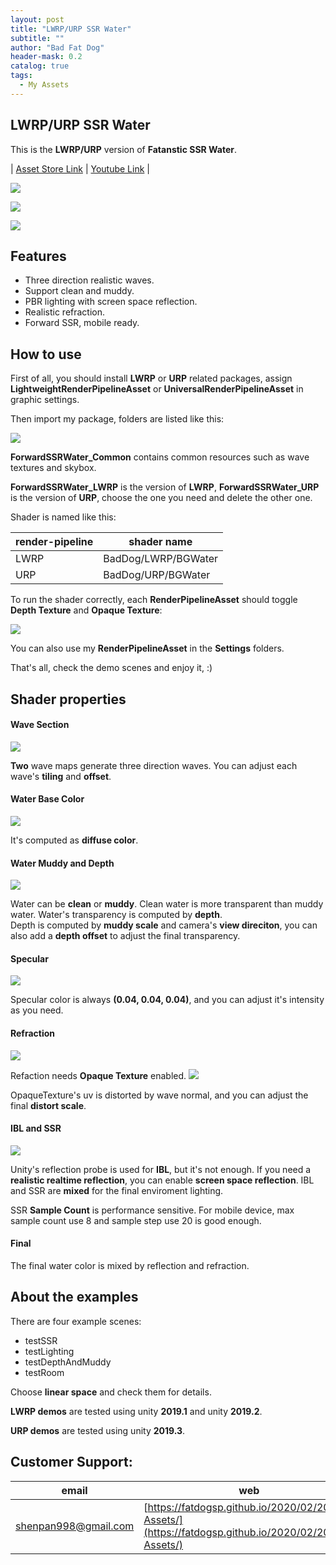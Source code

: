 ```yaml
---
layout: post
title: "LWRP/URP SSR Water"
subtitle: ""
author: "Bad Fat Dog"
header-mask: 0.2
catalog: true
tags:
  - My Assets
---
```


## LWRP/URP SSR Water

This is the **LWRP/URP** version of **Fatanstic SSR Water**.

| [Asset Store Link](https://assetstore.unity.com/packages/vfx/shaders/lwrp-ssr-water-155402?aid=1101l85Tr) | [Youtube Link](https://youtu.be/8KtdqC4iNH4) |

![](/img/urp-ssr-water/screenshot1.png)

![](/img/urp-ssr-water/screenshot2.png)

![](/img/urp-ssr-water/screenshot3.png)

## Features

+ Three direction realistic waves.
+ Support clean and muddy.
+ PBR lighting with screen space reflection.
+ Realistic refraction.
+ Forward SSR, mobile ready.

## How to use

First of all, you should install **LWRP** or **URP** related packages, assign **LightweightRenderPipelineAsset** or **UniversalRenderPipelineAsset** in graphic settings.

Then import my package, folders are listed like this:

![](/img/urp-ssr-water/screenshot4.png)

**ForwardSSRWater_Common** contains common resources such as wave textures and skybox.

**ForwardSSRWater_LWRP** is the version of **LWRP**, **ForwardSSRWater_URP** is the version of **URP**, choose the one you need and delete the other one.

Shader is named like this:

| render-pipeline | shader name |
| ---- | ---- |
| LWRP | BadDog/LWRP/BGWater |
| URP | BadDog/URP/BGWater |

To run the shader correctly, each **RenderPipelineAsset** should toggle **Depth Texture** and **Opaque Texture**:

![](/img/urp-ssr-water/screenshot5.png)

You can also use my **RenderPipelineAsset** in the **Settings** folders.

That's all, check the demo scenes and enjoy it, :)

## Shader properties

#### Wave Section

![](/img/urp-ssr-water/screenshot6.png)

**Two** wave maps generate three direction waves. You can adjust each wave's **tiling** and **offset**.

#### Water Base Color 

![](/img/urp-ssr-water/screenshot7.png)

It's computed as **diffuse color**.

#### Water Muddy and Depth

![](/img/urp-ssr-water/screenshot8.png)

Water can be **clean** or **muddy**. Clean water is more transparent than muddy water.
Water's transparency is computed by **depth**.  
Depth is computed by **muddy scale** and camera's **view direciton**, you can also add a **depth offset** to adjust the final transparency.

#### Specular

![](/img/urp-ssr-water/screenshot9.png)

Specular color is always **(0.04, 0.04, 0.04)**, and you can adjust it's intensity as you need.

#### Refraction

![](/img/urp-ssr-water/screenshot10.png)

Refaction needs **Opaque Texture** enabled.
![](/img/urp-ssr-water/screenshot11.png)

OpaqueTexture's uv is distorted by wave normal, and you can adjust the final **distort scale**.

#### IBL and SSR

![](/img/urp-ssr-water/screenshot12.png)

Unity's reflection probe is used for **IBL**, but it's not enough.
If you need a **realistic realtime reflection**, you can enable **screen space reflection**.
IBL and SSR are **mixed** for the final enviroment lighting. 

SSR **Sample Count** is performance sensitive. For mobile device, max sample count use 8 and sample step use 20 is good enough.

#### Final

The final water color is mixed by reflection and refraction. 

## About the examples

There are four example scenes:

+ testSSR
+ testLighting
+ testDepthAndMuddy
+ testRoom

Choose **linear space** and check them for details.

**LWRP demos** are tested using unity **2019.1** and unity **2019.2**.

**URP demos** are tested using unity **2019.3**.

## Customer Support:

| email | web |
| ---- | ---- |
| shenpan998@gmail.com |  [https://fatdogsp.github.io/2020/02/20/My-Assets/](https://fatdogsp.github.io/2020/02/20/My-Assets/) |

